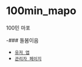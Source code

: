 # 100min_mapo
100민 마포


-### 돌봄이음 
- [`유저 앱`](https://github.com/Silku/100min_mapo/tree/main/mapo%20app)
- [`관리자 페이지`](https://github.com/Silku/100min_mapo/tree/main/mapo%20admin%20page)
 